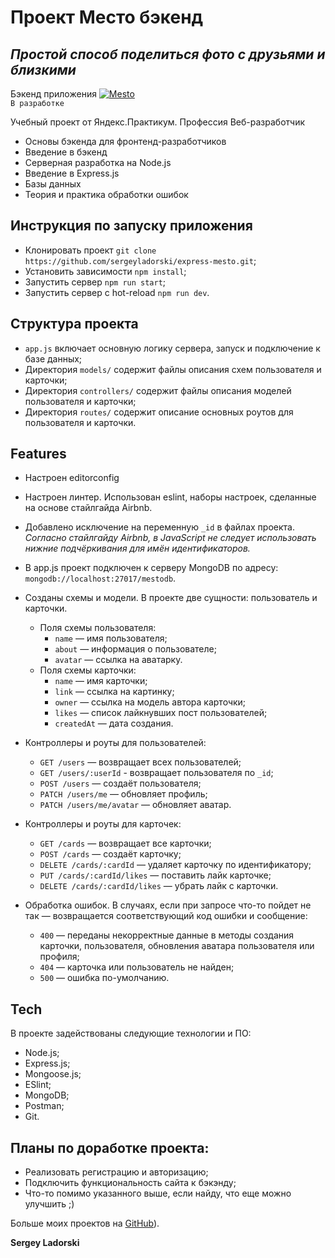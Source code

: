 # Проект Место бэкенд

## _Простой способ поделиться фото с друзьями и близкими_

Бэкенд приложения [![Mesto](https://github.com/sergeyladorski/react-mesto-auth/blob/main/public/favicon.ico)](https://sergeyladorski.github.io/react-mesto-auth/)  
`В разработке`

Учебный проект от Яндекс.Практикум.
Профессия Веб-разработчик

- Основы бэкенда для фронтенд-разработчиков
- Введение в бэкенд
- Серверная разработка на Node.js
- Введение в Express.js
- Базы данных
- Теория и практика обработки ошибок

## Инструкция по запуску приложения

- Клонировать проект `git clone https://github.com/sergeyladorski/express-mesto.git`;
- Установить зависимости `npm install`;
- Запустить сервер `npm run start`;
- Запустить сервер с hot-reload `npm run dev`.

## Структура проекта

- `app.js` включает основную логику сервера, запуск и подключение к базе данных;
- Директория `models/` содержит файлы описания схем пользователя и карточки;
- Директория `controllers/` содержит файлы описания моделей пользователя и карточки;
- Директория `routes/` содержит описание основных роутов для пользователя и карточки.

## Features

- Настроен editorconfig

- Настроен линтер. Использован eslint, наборы настроек, сделанные на основе стайлгайда Airbnb.
- Добавлено исключение на переменную `_id` в файлах проекта. _Согласно стайлгайду Airbnb, в JavaScript не следует использовать нижние подчёркивания для имён идентификаторов._

- В app.js проект подключен к серверу MongoDB по адресу: `mongodb://localhost:27017/mestodb`.

- Созданы схемы и модели. В проекте две сущности: пользователь и карточки.

  - Поля схемы пользователя:
    - `name` — имя пользователя;
    - `about` — информация о пользователе;
    - `avatar` — ссылка на аватарку.
  - Поля схемы карточки:
    - `name` — имя карточки;
    - `link` — ссылка на картинку;
    - `owner` — ссылка на модель автора карточки;
    - `likes` — список лайкнувших пост пользователей;
    - `createdAt` — дата создания.

- Контроллеры и роуты для пользователей:

  - `GET /users` — возвращает всех пользователей;
  - `GET /users/:userId` - возвращает пользователя по `_id`;
  - `POST /users` — создаёт пользователя;
  - `PATCH /users/me` — обновляет профиль;
  - `PATCH /users/me/avatar` — обновляет аватар.

- Контроллеры и роуты для карточек:

  - `GET /cards` — возвращает все карточки;
  - `POST /cards` — создаёт карточку;
  - `DELETE /cards/:cardId` — удаляет карточку по идентификатору;
  - `PUT /cards/:cardId/likes` — поставить лайк карточке;
  - `DELETE /cards/:cardId/likes` — убрать лайк с карточки.

- Обработка ошибок. В случаях, если при запросе что-то пойдет не так — возвращается соответствующий код ошибки и сообщение:
  - `400` — переданы некорректные данные в методы создания карточки, пользователя, обновления аватара пользователя или профиля;
  - `404` — карточка или пользователь не найден;
  - `500` — ошибка по-умолчанию.

## Tech

В проекте задействованы следующие технологии и ПО:

- Node.js;
- Express.js;
- Mongoose.js;
- ESlint;
- MongoDB;
- Postman;
- Git.

## Планы по доработке проекта:

- Реализовать регистрацию и авторизацию;
- Подключить функциональность сайта к бэкэнду;
- Что-то помимо указанного выше, если найду, что еще можно улучшить ;)

Больше моих проектов на [GitHub](https://github.com/sergeyladorski)).

**Sergey Ladorski**
